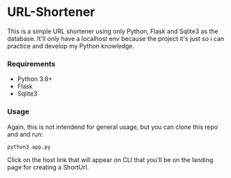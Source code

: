 # URL-Shortener

This is a simple URL shortener using only Python, Flask and Sqlite3 as the database. It'll only have a localhost env because the project it's just so i can practice and develop my Python knowledge.

### Requirements 

- Python 3.8+
- Flask 
- Sqlite3

### Usage

Again, this is not intendend for general usage, but you can clone this repo and and run:

```bash
python3 app.py
```

Click on the host link that will appear on CLI that you'll be on the landing page for creating a ShortUrl.